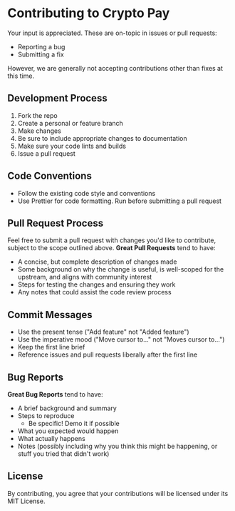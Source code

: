 # Contributing to Crypto Pay

Your input is appreciated. These are on-topic in issues or pull requests:

- Reporting a bug
- Submitting a fix

However, we are generally not accepting contributions other than fixes at this time.

## Development Process

1. Fork the repo
2. Create a personal or feature branch
3. Make changes
4. Be sure to include appropriate changes to documentation
5. Make sure your code lints and builds
6. Issue a pull request

## Code Conventions

- Follow the existing code style and conventions
- Use Prettier for code formatting. Run before submitting a pull request

## Pull Request Process

Feel free to submit a pull request with changes you'd like to contribute, subject to the scope outlined above. **Great Pull Requests** tend to have:

- A concise, but complete description of changes made
- Some background on why the change is useful, is well-scoped for the upstream, and aligns with community interest
- Steps for testing the changes and ensuring they work
- Any notes that could assist the code review process

## Commit Messages

- Use the present tense ("Add feature" not "Added feature")
- Use the imperative mood ("Move cursor to..." not "Moves cursor to...")
- Keep the first line brief
- Reference issues and pull requests liberally after the first line

## Bug Reports

**Great Bug Reports** tend to have:

- A brief background and summary
- Steps to reproduce
    - Be specific! Demo it if possible
- What you expected would happen
- What actually happens
- Notes (possibly including why you think this might be happening, or stuff you tried that didn't work)

## License

By contributing, you agree that your contributions will be licensed under its MIT License.

